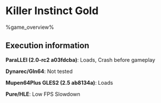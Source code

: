 # Killer Instinct Gold 

%game_overview%

## Execution information

**ParaLLEl (2.0-rc2 a03fdcba)**: Loads, Crash before gameplay

**Dynarec/Gln64**: Not tested

**Mupen64Plus GLES2 (2.5 ab8134a)**: Loads

**Pure/HLE**: Low FPS Slowdown